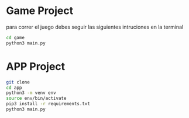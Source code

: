 # Game Project

para correr el juego debes seguir las siguientes intruciones en la terminal

```sh
cd game
python3 main.py
```


# APP Project

```sh
git clone
cd app
python3 -m venv env
source env/bin/activate
pip3 install -r requirements.txt
python3 main.py
```

